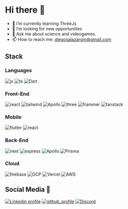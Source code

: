 # Hi there 👋

- 🌱 I’m currently learning ThreeJs
- 🤔 I’m looking for new opportunities
- 💬 Ask me about science and videogames. 
- 📫 How to reach me: diegosalazargm@gmail.com

## Stack

### Languages
<img src="https://img.shields.io/badge/JavaScript-323330?style=for-the-badge&logo=javascript&logoColor=F7DF1E" alt="js"></img>
<img src="https://img.shields.io/badge/TypeScript-007ACC?style=for-the-badge&logo=typescript&logoColor=white" alt="ts"></img>
<img src="https://img.shields.io/badge/Dart-0175C2?style=for-the-badge&logo=dart&logoColor=white" alt="Dart"></img>

### Front-End
<img src="https://img.shields.io/badge/React-20232A?style=for-the-badge&logo=react&logoColor=61DAFB" alt="react"></img>
<img src="https://img.shields.io/badge/Tailwind_CSS-38B2AC?style=for-the-badge&logo=tailwind-css&logoColor=white" alt="tailwind"></img>
<img src="https://img.shields.io/badge/Apollo_GQL-311C87?style=for-the-badge&logo=apollographql&logoColor=white" alt="Apollo"></img>
<img src="https://img.shields.io/badge/ThreeJs-black?style=for-the-badge&logo=three.js&logoColor=white" alt="three"></img>
<img src="https://img.shields.io/badge/Frammer_motion-0055FF?style=for-the-badge&logo=frammer&logoColor=white" alt="frammer"></img>
<img src="https://img.shields.io/badge/tanstack-query-FF4154?style=for-the-badge&logo=reactquery&logoColor=white" alt="tanstack"></img>

### Mobile
<img src="https://img.shields.io/badge/Flutter-02569B?style=for-the-badge&logo=flutter&logoColor=white" alt="flutter"></img>
<img src="https://img.shields.io/badge/React-20232A?style=for-the-badge&logo=react&logoColor=61DAFB" alt="react"></img>

### Back-End
<img src="https://img.shields.io/badge/Next.js-000000?style=for-the-badge&logo=nextdotjs&logoColor=white" alt="next"></img>
<img src="https://img.shields.io/badge/Express.js-000000?style=for-the-badge&logo=express&logoColor=white" alt="express"></img>
<img src="https://img.shields.io/badge/Apollo-311C87?style=for-the-badge&logo=apollographql&logoColor=white" alt="Apollo"></img>
<img src="https://img.shields.io/badge/Prisma-2D3748?style=for-the-badge&logo=prisma&logoColor=white" alt="Prisma"></img>

### Cloud
<img src="https://img.shields.io/badge/Firebase-FFCA28?style=for-the-badge&logo=firebase&logoColor=white" alt="firebase"></img>
<img src="https://img.shields.io/badge/GCP-4285F4?style=for-the-badge&logo=googlecloud&logoColor=white" alt="GCP"> </img>
<img src="https://img.shields.io/badge/Vercel-000000?style=for-the-badge&logo=vercel&logoColor=white" alt="Vercel"> </img>
<img src="https://img.shields.io/badge/AWS-232F3E?style=for-the-badge&logo=amazonaws&logoColor=white" alt="AWS"> </img>

## Social Media 🤝​
<a href="https://www.linkedin.com/in/diegosalazar27/"><img src="https://img.shields.io/badge/LinkedIn-0077B5?style=for-the-badge&logo=linkedin&logoColor=white" alt="Linkedin profile"/></a>
<a href="https://github.com/DiegoSalazar27"><img src="https://img.shields.io/badge/GitHub-100000?style=for-the-badge&logo=github&logoColor=white" alt="github_profile"></img></a>
<a href="https://discordapp.com/users/dg_27"><img src="https://img.shields.io/badge/Discord-5865F2?style=for-the-badge&logo=discord&logoColor=white" alt="Discord"></img></a>

